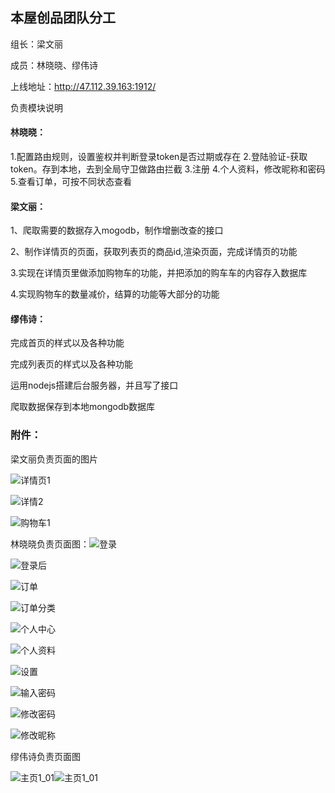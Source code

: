 ## 本屋创品团队分工

组长：梁文丽

成员：林晓晓、缪伟诗

上线地址：http://47.112.39.163:1912/

负责模块说明

#### 林晓晓：

1.配置路由规则，设置鉴权并判断登录token是否过期或存在
2.登陆验证-获取token。存到本地，去到全局守卫做路由拦截
3.注册
4.个人资料，修改昵称和密码
5.查看订单，可按不同状态查看



#### 梁文丽：

1、爬取需要的数据存入mogodb，制作增删改查的接口

2、制作详情页的页面，获取列表页的商品id,渲染页面，完成详情页的功能

3.实现在详情页里做添加购物车的功能，并把添加的购车车的内容存入数据库

4.实现购物车的数量减价，结算的功能等大部分的功能



#### 缪伟诗：

完成首页的样式以及各种功能

完成列表页的样式以及各种功能

运用nodejs搭建后台服务器，并且写了接口

爬取数据保存到本地mongodb数据库



### 附件：

梁文丽负责页面的图片



![详情页1](C:\Users\文丽\Desktop\本屋创品_梁文丽\详情页1.GIF)

![详情2](C:\Users\文丽\Desktop\本屋创品_梁文丽\详情2.GIF)

![购物车1](C:\Users\文丽\Desktop\本屋创品_梁文丽\购物车1.GIF)







林晓晓负责页面图：![登录](C:\Users\文丽\Desktop\本屋创品_梁文丽\登录.png)

![登录后](C:\Users\文丽\Desktop\本屋创品_梁文丽\登录后.jpg)

![订单](C:\Users\文丽\Desktop\本屋创品_梁文丽\订单.jpg)

![订单分类](C:\Users\文丽\Desktop\本屋创品_梁文丽\订单分类.jpg)

![个人中心](C:\Users\文丽\Desktop\本屋创品_梁文丽\个人中心.jpg)

![个人资料](C:\Users\文丽\Desktop\本屋创品_梁文丽\个人资料.jpg)

![设置](C:\Users\文丽\Desktop\本屋创品_梁文丽\设置.jpg)

![输入密码](C:\Users\文丽\Desktop\本屋创品_梁文丽\输入密码.jpg)

![修改密码](C:\Users\文丽\Desktop\本屋创品_梁文丽\修改密码.jpg)

![修改昵称](C:\Users\文丽\Desktop\本屋创品_梁文丽\修改昵称.jpg)







缪伟诗负责页面图

![主页1_01](C:\Users\文丽\Desktop\本屋创品_梁文丽\主页1_01.png)![主页1_01](C:\Users\文丽\Desktop\本屋创品_梁文丽\主页1_01.png)















#### 